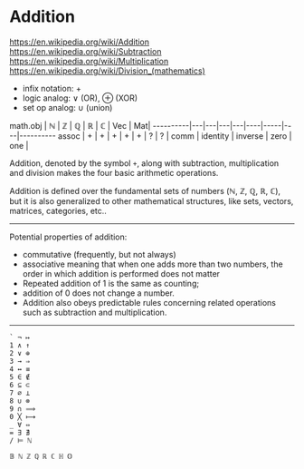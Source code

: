 # Addition

https://en.wikipedia.org/wiki/Addition
https://en.wikipedia.org/wiki/Subtraction
https://en.wikipedia.org/wiki/Multiplication
https://en.wikipedia.org/wiki/Division_(mathematics)


- infix notation: +
- logic analog: ∨ (OR), ⊕ (XOR)
- set op analog: ∪ (union)


math.obj  | ℕ | ℤ | ℚ | ℝ | ℂ | Vec | Mat| 
----------|---|---|---|---|----|-----|----|----------
assoc     | + | + | + | + | +  | ?   | ?  | 
comm      |
identity  |
inverse   |
zero      |
one       |


Addition, denoted by the symbol `+`, along with subtraction, multiplication and division makes the four basic arithmetic operations.

Addition is defined over the fundamental sets of numbers (ℕ, ℤ, ℚ, ℝ, ℂ), but it is also generalized to other mathematical structures, like sets, vectors, matrices, categories, etc..

---

Potential properties of addition:
- commutative (frequently, but not always)
- associative meaning that when one adds more than two numbers, the order in which addition is performed does not matter
- Repeated addition of 1 is the same as counting;
- addition of 0 does not change a number.
- Addition also obeys predictable rules concerning related operations such as subtraction and multiplication.


----


```
` ¬ ↦
1 ∧ ↑
2 ∨ ⊕
3 → ⇒
4 ↔ ≡
5 ∈ ∉
6 ⊆ ⊂
7 ∅ ⊥
8 ∪ ⊗
9 ∩ ⟹
0 ╳ ⟼
_ ∀ ⇔
= ∃ ∄ 
/ ⊨ ℕ

𝔹 ℕ ℤ ℚ ℝ ℂ ℍ 𝕆
```
